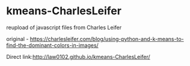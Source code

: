 # kmeans-CharlesLeifer
reupload of javascript files from Charles Leifer

original - https://charlesleifer.com/blog/using-python-and-k-means-to-find-the-dominant-colors-in-images/

Direct link:http://law0102.github.io/kmeans-CharlesLeifer/
